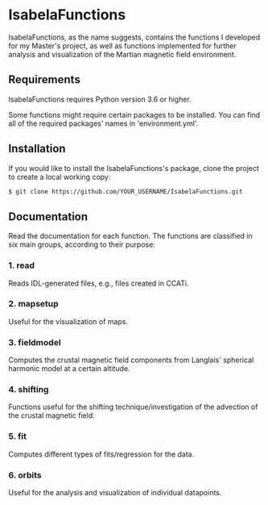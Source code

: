 # IsabelaFunctions
IsabelaFunctions, as the name suggests, contains the functions I developed for my Master's project, as well as functions implemented for further analysis and visualization of the Martian magnetic field environment.

## Requirements
IsabelaFunctions requires Python version 3.6 or higher. 

Some functions might require certain packages to be installed. You can find all of the required packages' names in 'environment.yml'.

## Installation
If you would like to install the IsabelaFunctions's package, clone the project to create a local working copy:

```bash
$ git clone https://github.com/YOUR_USERNAME/IsabelaFunctions.git
```

## Documentation
Read the documentation for each function. The functions are classified in six main groups, according to their purpose:

### 1. read
Reads IDL-generated files, e.g., files created in CCATi.

### 2. mapsetup
Useful for the visualization of maps.

### 3. fieldmodel
Computes the crustal magnetic field components from Langlais' spherical harmonic model at a certain altitude.

### 4. shifting
Functions useful for the shifting technique/investigation of the advection of the crustal magnetic field.

### 5. fit
Computes different types of fits/regression for the data.

### 6. orbits
Useful for the analysis and visualization of individual datapoints.

